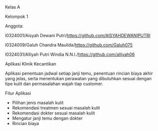 Kelas A

Kelompok 1

Anggota:

I0324001/Aisyah Dewani Putri/https://github.com/AISYAHDEWANIPUTRI

I0324009/Galuh Chandra Maulida/https://github.com/Galuh075

I0324031/Alliyah Putri Windia N.N.I./https://github.com/alliyah06

Aplikasi Klinik Kecantikan

Aplikasi penentuan jadwal setiap janji temu, penentuan rincian biaya akhir yang jelas, serta menentukan perawatan yang dibutuhkan sesuai dengan tipe kulit dan permasalahan wajah tiap customer.

Fitur Aplikasi
- Pilihan jenis masalah kulit
- Rekomendasi treatmen sesuai masalah kulit
- Rekomendasi dokter sesuai masalah kulit
- Mengatur janji temu dengan dokter
- Rincian biaya
